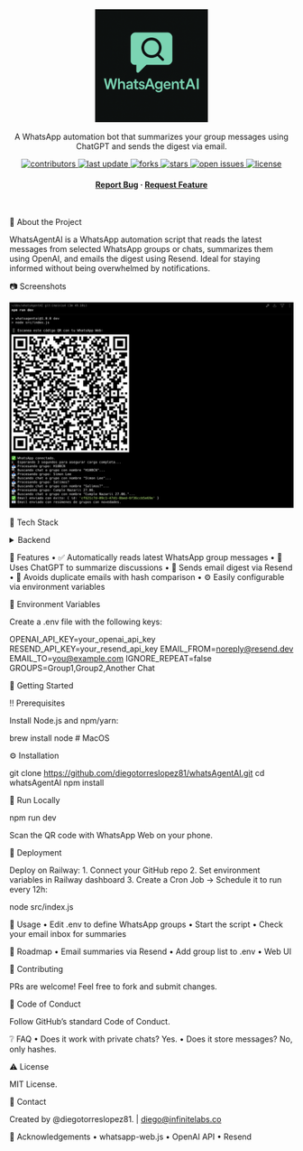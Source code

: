 <!--
Hey, thanks for using the awesome-readme-template template.  
If you have any enhancements, then fork this project and create a pull request 
or just open an issue with the label "enhancement".

Don't forget to give this project a star for additional support ;)
Maybe you can mention me or this repo in the acknowledgements too
-->


<div align="center">


  <img src="assets/logo.png" alt="logo" width="200" height="auto" />

  <p>
    A WhatsApp automation bot that summarizes your group messages using ChatGPT and sends the digest via email.
  </p>


<!-- Badges -->


<p>
  <a href="https://github.com/diegotorreslopez81/whatsAgentAI/graphs/contributors">
    <img src="https://img.shields.io/github/contributors/diegotorreslopez81/whatsAgentAI" alt="contributors" />
  </a>
  <a href="https://github.com/diegotorreslopez81/whatsAgentAI">
    <img src="https://img.shields.io/github/last-commit/diegotorreslopez81/whatsAgentAI" alt="last update" />
  </a>
  <a href="https://github.com/diegotorreslopez81/whatsAgentAI/network/members">
    <img src="https://img.shields.io/github/forks/diegotorreslopez81/whatsAgentAI" alt="forks" />
  </a>
  <a href="https://github.com/diegotorreslopez81/whatsAgentAI/stargazers">
    <img src="https://img.shields.io/github/stars/diegotorreslopez81/whatsAgentAI" alt="stars" />
  </a>
  <a href="https://github.com/diegotorreslopez81/whatsAgentAI/issues/">
    <img src="https://img.shields.io/github/issues/diegotorreslopez81/whatsAgentAI" alt="open issues" />
  </a>
  <a href="https://github.com/diegotorreslopez81/whatsAgentAI/blob/main/LICENSE">
    <img src="https://img.shields.io/github/license/diegotorreslopez81/whatsAgentAI.svg" alt="license" />
  </a>
</p>


<h4>
    <a href="https://github.com/diegotorreslopez81/whatsAgentAI/issues/">Report Bug</a>
  <span> · </span>
    <a href="https://github.com/diegotorreslopez81/whatsAgentAI/issues/">Request Feature</a>
  </h4>
</div>


<br />


:star2: About the Project

WhatsAgentAI is a WhatsApp automation script that reads the latest messages from selected WhatsApp groups or chats, summarizes them using OpenAI, and emails the digest using Resend. Ideal for staying informed without being overwhelmed by notifications.

:camera: Screenshots

<div align="center">
  <img src="assets/screenshot.png" alt="screenshot" />
</div>


:space_invader: Tech Stack

<details>
  <summary>Backend</summary>
  <ul>
    <li>Node.js</li>
    <li>whatsapp-web.js</li>
    <li>OpenAI API</li>
    <li>Resend API</li>
  </ul>
</details>


:dart: Features
	•	✅ Automatically reads latest WhatsApp group messages
	•	🤖 Uses ChatGPT to summarize discussions
	•	📧 Sends email digest via Resend
	•	🔁 Avoids duplicate emails with hash comparison
	•	⚙️ Easily configurable via environment variables

:key: Environment Variables

Create a .env file with the following keys:

OPENAI_API_KEY=your_openai_api_key
RESEND_API_KEY=your_resend_api_key
EMAIL_FROM=noreply@resend.dev
EMAIL_TO=you@example.com
IGNORE_REPEAT=false
GROUPS=Group1,Group2,Another Chat

:toolbox: Getting Started

:bangbang: Prerequisites

Install Node.js and npm/yarn:

brew install node # MacOS

:gear: Installation

git clone https://github.com/diegotorreslopez81/whatsAgentAI.git
cd whatsAgentAI
npm install

:running: Run Locally

npm run dev

Scan the QR code with WhatsApp Web on your phone.

:triangular_flag_on_post: Deployment

Deploy on Railway:
	1.	Connect your GitHub repo
	2.	Set environment variables in Railway dashboard
	3.	Create a Cron Job → Schedule it to run every 12h:

node src/index.js

:eyes: Usage
	•	Edit .env to define WhatsApp groups
	•	Start the script
	•	Check your email inbox for summaries

:compass: Roadmap
	•	Email summaries via Resend
	•	Add group list to .env
	•	Web UI

:wave: Contributing

PRs are welcome! Feel free to fork and submit changes.

:scroll: Code of Conduct

Follow GitHub’s standard Code of Conduct.

:grey_question: FAQ
	•	Does it work with private chats? Yes.
	•	Does it store messages? No, only hashes.

:warning: License

MIT License.

:handshake: Contact

Created by @diegotorreslopez81. | diego@infinitelabs.co

:gem: Acknowledgements
	•	whatsapp-web.js
	•	OpenAI API
	•	Resend